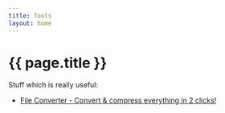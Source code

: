 ```yaml
---
title: Tools
layout: home
---
```


# {{ page.title }}

Stuff which is really useful:

* [File Converter - Convert & compress everything in 2 clicks!](https://file-converter.io/)
